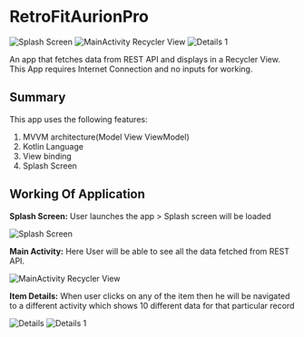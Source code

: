 # RetroFitAurionPro

![Splash Screen](https://user-images.githubusercontent.com/84138868/150868681-c52c82ce-6ede-4714-96c7-2874007d8ee7.jpg)
![MainActivity Recycler View](https://user-images.githubusercontent.com/84138868/150868683-dd2edcf9-0d1c-4767-8e90-8c92d1bd24ba.jpg)
![Details 1](https://user-images.githubusercontent.com/84138868/150868677-0bba951e-75f2-4a9a-b988-d0939a5b5ae8.jpg)

An app that fetches data from REST API and displays in a Recycler View. This App requires Internet Connection and no inputs for working.

## Summary
This app uses the following features:
1. MVVM architecture(Model View ViewModel)
2. Kotlin Language 
3. View binding
4. Splash Screen

## Working Of Application

**Splash Screen:** User launches the app > Splash screen will be loaded

![Splash Screen](https://user-images.githubusercontent.com/84138868/150868199-c7c1567f-22d1-45c6-96f1-66bcee04f605.jpg)

**Main Activity:** Here User will be able to see all the data fetched from REST API.

![MainActivity Recycler View](https://user-images.githubusercontent.com/84138868/150868291-507c6ad5-b3d6-4471-8cbd-38ba8283d8fb.jpg)

**Item Details:** When user clicks on any of the item then he will be navigated to a different activity which shows 10 different data for that particular record 

![Details](https://user-images.githubusercontent.com/84138868/150868435-7ec9d813-9ba9-4928-95d0-92b3c68f0371.jpg)
![Details 1](https://user-images.githubusercontent.com/84138868/150868454-e1099d7e-688c-4f43-a3e0-63a8b2731ebd.jpg)
